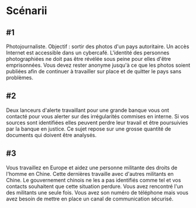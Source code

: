 Scénarii
=========


#1
---

Photojournaliste. Objectif : sortir des photos d'un pays autoritaire.
Un accès Internet est accessible dans un cybercafé. L'identité des
personnes photographiées ne doit pas être révélée sous peine pour elles
d'être emprisonnées. Vous devez rester anonyme jusqu'à ce que les
photos soient publiées afin de continuer à travailler sur place et de
quitter le pays sans problèmes.


#2
---

Deux lanceurs d'alerte travaillant pour une grande banque vous ont
contacté pour vous alerter sur des irrégularités commises en interne. Si
vos sources sont identifiées elles peuvent perdre leur travail et être
poursuivies par la banque en justice. Ce sujet repose sur une grosse
quantité de documents qui doivent être analysés.


#3
---

Vous travaillez en Europe et aidez une personne militante des droits de
l'homme en Chine. Cette dernières travaille avec d'autres militants en
Chine. Le gouvernement chinois ne les a pas identifiés comme tel et vos
contacts souhaitent que cette situation perdure. Vous avez rencontré
l'un des militants une seule fois. Vous avez son numéro de téléphone
mais vous avez besoin de mettre en place un canal de communication
sécurisé.
